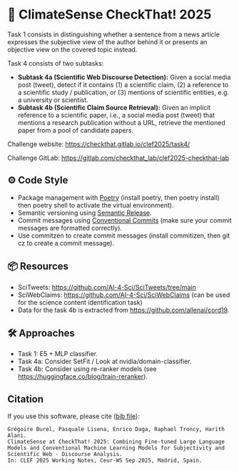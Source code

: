 # 🪸 ClimateSense CheckThat! 2025

Task 1 consists in distinguishing whether a sentence from a news article expresses the subjective view of the author behind it or presents an objective view on the covered topic instead.

Task 4 consists of two subtasks:

* **Subtask 4a (Scientific Web Discourse Detection):** Given a social media post (tweet), detect if it contains (1) a scientific claim, (2) a reference to a scientific study / publication, or (3) mentions of scientific entities, e.g. a university or scientist.
* **Subtask 4b (Scientific Claim Source Retrieval):** Given an implicit reference to a scientific paper, i.e., a social media post (tweet) that mentions a research publication without a URL, retrieve the mentioned paper from a pool of candidate papers.

Challenge website: https://checkthat.gitlab.io/clef2025/task4/

Challenge GitLab: https://gitlab.com/checkthat_lab/clef2025-checkthat-lab

## ⚙️ Code Style

* Package management with [Poetry](https://python-poetry.org/) (install poetry, then poetry install) then poetry shell to activate the virtual environment).
* Semantic versioning using [Semantic Release](https://python-semantic-release.readthedocs.io/en/latest/).
* Commit messages using [Conventional Commits](https://www.conventionalcommits.org/en/v1.0.0/) (make sure your commit messages are formatted correctly).
* Use commitzen to create commit messages (install commitizen, then git cz to create a commit message).

## 📦 Resources

* SciTweets: https://github.com/AI-4-Sci/SciTweets/tree/main
* SciWebClaims: https://github.com/AI-4-Sci/SciWebClaims (can be used for the science content identification task)
* Data for the task 4b is extracted from https://github.com/allenai/cord19.

## 🛠️ Approaches

* Task 1: E5 + MLP classifier.
* Task 4a: Consider SetFit / Look at nvidia/domain-classifier.
* Task 4b: Consider using re-ranker models (see https://huggingface.co/blog/train-reranker).

## Citation

If you use this software, please cite ([bib file](./burel2025clef.bib)):

    Grégoire Burel, Pasquale Lisena, Enrico Daga, Raphael Troncy, Harith Alani. 
    ClimateSense at CheckThat! 2025: Combining Fine-tuned Large Language Models and Conventional Machine Learning Models for Subjectivity and Scientific Web - Discourse Analysis.
    In: CLEF 2025 Working Notes, Ceur-WS Sep 2025, Madrid, Spain.
